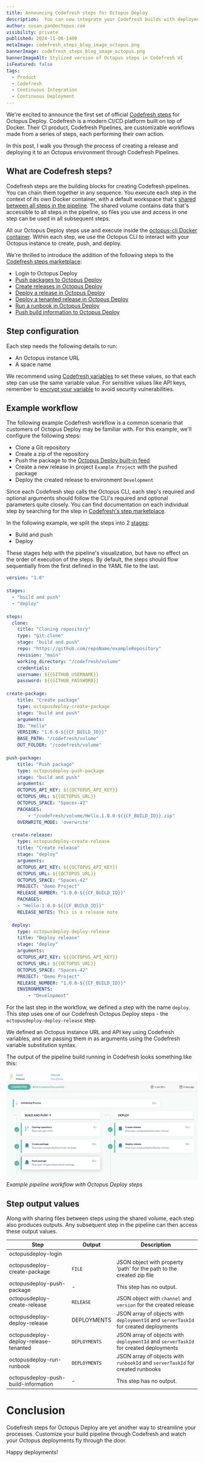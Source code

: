 ```yaml
---
title: Announcing Codefresh steps for Octopus Deploy
description:  You can now integrate your Codefresh builds with deployments in Octopus Deploy thanks to our Codefresh steps. Learn how the new steps improve your deployment experience.
author: susan.pan@octopus.com
visibility: private
published: 2024-11-06-1400
metaImage: codefresh_steps_blog_image_octopus.png
bannerImage: codefresh_steps_blog_image_octopus.png
bannerImageAlt: Stylized version of Octopus steps in Codefresh UI
isFeatured: false
tags: 
  - Product
  - Codefresh
  - Continuous Integration
  - Continuous Deployment
---
```


We're excited to announce the first set of official [Codefresh steps](https://codefresh.io/steps/) for Octopus Deploy. Codefresh is a modern CI/CD platform built on top of Docker. Their CI product, Codefresh Pipelines, are customizable workflows made from a series of steps, each performing their own action. 

In this post, I walk you through the process of creating a release and deploying it to an Octopus environment through Codefresh Pipelines.

## What are Codefresh steps?

Codefresh steps are the building blocks for creating Codefresh pipelines. You can chain them together in any sequence. You execute each step in the context of its own Docker container, with a default workspace that's [shared between all steps in the pipeline](https://codefresh.io/docs/docs/pipelines/introduction-to-codefresh-pipelines/#sharing-the-workspace-between-build-steps). The shared volume contains data that's accessible to all steps in the pipeline, so files you use and access in one step can be used in all subsequent steps. 

All our Octopus Deploy steps use and execute inside the [octopus-cli Docker container](https://hub.docker.com/r/octopuslabs/octopus-cli). Within each step, we use the Octopus CLI to interact with your Octopus instance to create, push, and deploy. 

We're thrilled to introduce the addition of the following steps to the [Codefresh steps marketplace](https://codefresh.io/steps/):

- Login to Octopus Deploy
- [Push packages to Octopus Deploy](https://codefresh.io/steps/step/octopusdeploy-push-package)
- [Create releases in Octopus Deploy](https://codefresh.io/steps/step/octopusdeploy-create-release)
- [Deploy a release in Octopus Deploy](https://codefresh.io/steps/step/octopusdeploy-deploy-release)
- [Deploy a tenanted release in Octopus Deploy](https://codefresh.io/steps/step/octopusdeploy-deploy-release-tenanted)
- [Run a runbook in Octopus Deploy](https://codefresh.io/steps/step/octopusdeploy-run-runbook)
- [Push build information to Octopus Deploy](https://codefresh.io/steps/step/octopusdeploy-push-build-information)


## Step configuration

Each step needs the following details to run: 

- An Octopus instance URL
- A space name

We recommend using [Codefresh variables](https://codefresh.io/docs/docs/pipelines/variables/) to set these values, so that each step can use the same variable value. For sensitive values like API keys, remember to [encrypt your variable](https://codefresh.io/docs/docs/pipelines/variables/) to avoid security vulnerabilities. 

## Example workflow

The following example Codefresh workflow is a common scenario that customers of Octopus Deploy may be familiar with. For this example, we'll configure the following steps:

- Clone a Git repository
- Create a zip of the repository
- Push the package to the [Octopus Deploy built-in feed](https://octopus.com/docs/packaging-applications/package-repositories/built-in-repository)
- Create a new release in project `Example Project` with the pushed package
- Deploy the created release to environment `Development`

Since each Codefresh step calls the Octopus CLI, each step's required and optional arguments should follow the CLI's required and optional parameters quite closely. You can find documentation on each individual step by searching for the step in [Codefresh's step marketplace](https://codefresh.io/steps/). 

In the following example, we split the steps into 2 [stages](https://codefresh.io/docs/docs/pipelines/stages/): 

- Build and push
- Deploy 

These stages help with the pipeline's visualization, but have no effect on the order of execution of the steps. By default, the steps should flow sequentially from the first defined in the YAML file to the last. 

```yaml
version: "1.0"

stages:
  - "build and push"
  - "deploy"

steps:
  clone:
	title: "Cloning repository"
	type: "git-clone"
	stage: "build and push"
	repo: "https://github.com/repoName/exampleRepository"
	revision: "main"
	working_directory: "/codefresh/volume"
	credentials:
  	username: ${{GITHUB_USERNAME}}
  	password: ${{GITHUB_PASSWORD}}
  
create-package:
	title: "Create package"
	type: octopusdeploy-create-package
	stage: "build and push"
	arguments:
  	ID: "Hello"
  	VERSION: "1.0.0-${{CF_BUILD_ID}}"
  	BASE_PATH: "/codefresh/volume"
  	OUT_FOLDER: "/codefresh/volume"
  
push-package:
	title: "Push package"
	type: octopusdeploy-push-package
	stage: "build and push"
	arguments:
  	OCTOPUS_API_KEY: ${{OCTOPUS_API_KEY}}
  	OCTOPUS_URL: ${{OCTOPUS_URL}}
  	OCTOPUS_SPACE: "Spaces-42"
  	PACKAGES:
    	- "/codefresh/volume/Hello.1.0.0-${{CF_BUILD_ID}}.zip"
  	OVERWRITE_MODE: 'overwrite'

  create-release:
	type: octopusdeploy-create-release
	title: "Create release"
	stage: "deploy"
	arguments:
  	OCTOPUS_API_KEY: ${{OCTOPUS_API_KEY}}
  	OCTOPUS_URL: ${{OCTOPUS_URL}}
  	OCTOPUS_SPACE: "Spaces-42"
  	PROJECT: "Demo Project"
  	RELEASE_NUMBER: "1.0.0-${{CF_BUILD_ID}}"
  	PACKAGES:
   	- "Hello:1.0.0-${{CF_BUILD_ID}}"
  	RELEASE_NOTES: This is a release note

  deploy:
	type: octopusdeploy-deploy-release
	title: "Deploy release"
	stage: "deploy"
	arguments:
  	OCTOPUS_API_KEY: ${{OCTOPUS_API_KEY}}
  	OCTOPUS_URL: ${{OCTOPUS_URL}}
  	OCTOPUS_SPACE: "Spaces-42"
  	PROJECT: "Demo Project"
  	RELEASE_NUMBER: "1.0.0-${{CF_BUILD_ID}}"
  	ENVIRONMENTS:
    	- "Development"
```
For the last step in the workflow, we defined a step with the name `deploy`. This step uses one of our Codefresh Octopus Deploy steps - the `octopusdeploy-deploy-release` step. 

We defined an Octopus instance URL and API key using Codefresh variables, and are passing them in as arguments using the Codefresh variable substitution syntax. 

The output of the pipeline build running in Codefresh looks something like this:

![Example pipeline workflow with Octopus Deploy steps](codefresh-pipeline-example.png "width=500")*Example pipeline workflow with Octopus Deploy steps*

## Step output values

Along with sharing files between steps using the shared volume, each step also produces outputs. Any subsequent step in the pipeline can then access these output values.

| Step | Output | Description |
| -------- | ------- | -------- |
| octopusdeploy-login |  |  | 
| octopusdeploy-create-package | `FILE` | JSON object with property ‘path' for the path to the created zip file |
| octopusdeploy-push-package | - | This step has no output. | 
| octopusdeploy-create-release | `RELEASE` | JSON object with `channel` and `version` for the created release | 
| octopusdeploy-deploy-release | DEPLOYMENTS | JSON array of objects with `deploymentId` and `serverTaskId` for created deployments | 
| octopusdeploy-deploy-release-tenanted | `DEPLOYMENTS`  | JSON array of objects with `deploymentId` and `serverTaskId` for created deployments | 
| octopusdeploy-run-runbook | `DEPLOYMENTS` | JSON array of objects with `runbookId` and `serverTaskId` for created runbooks | 
| octopusdeploy-push-build-information | - | This step has no output. | 

# Conclusion

Codefresh steps for Octopus Deploy are yet another way to streamline your processes. Customize your build pipeline through Codefresh and watch your Octopus deployments fly through the door.

Happy deployments!